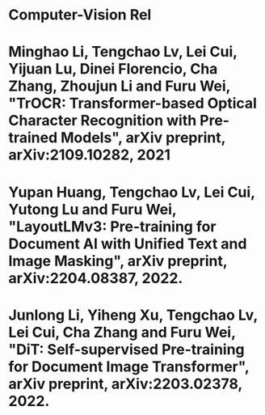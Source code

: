 # Computer-Vision Rel

# Minghao Li, Tengchao Lv, Lei Cui, Yijuan Lu, Dinei Florencio, Cha Zhang, Zhoujun Li and Furu Wei, "TrOCR: Transformer-based Optical Character Recognition with Pre-trained Models", arXiv preprint, arXiv:2109.10282, 2021

# Yupan Huang, Tengchao Lv, Lei Cui, Yutong Lu and Furu Wei, "LayoutLMv3: Pre-training for Document AI with Unified Text and Image Masking", arXiv preprint, arXiv:2204.08387, 2022.

# Junlong Li, Yiheng Xu, Tengchao Lv, Lei Cui, Cha Zhang and Furu Wei, "DiT: Self-supervised Pre-training for Document Image Transformer", arXiv preprint, arXiv:2203.02378, 2022.
